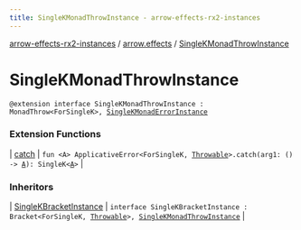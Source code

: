 ```yaml
---
title: SingleKMonadThrowInstance - arrow-effects-rx2-instances
---
```


[arrow-effects-rx2-instances](../index.html) / [arrow.effects](index.html) / [SingleKMonadThrowInstance](./-single-k-monad-throw-instance.html)

# SingleKMonadThrowInstance

`@extension interface SingleKMonadThrowInstance : MonadThrow<ForSingleK>, `[`SingleKMonadErrorInstance`](-single-k-monad-error-instance/index.html)

### Extension Functions

| [catch](../arrow.effects.singlek.applicative-error/arrow.typeclasses.-applicative-error/catch.html) | `fun <A> ApplicativeError<ForSingleK, `[`Throwable`](https://kotlinlang.org/api/latest/jvm/stdlib/kotlin/-throwable/index.html)`>.catch(arg1: () -> `[`A`](../arrow.effects.singlek.applicative-error/arrow.typeclasses.-applicative-error/catch.html#A)`): SingleK<`[`A`](../arrow.effects.singlek.applicative-error/arrow.typeclasses.-applicative-error/catch.html#A)`>` |

### Inheritors

| [SingleKBracketInstance](-single-k-bracket-instance/index.html) | `interface SingleKBracketInstance : Bracket<ForSingleK, `[`Throwable`](https://kotlinlang.org/api/latest/jvm/stdlib/kotlin/-throwable/index.html)`>, `[`SingleKMonadThrowInstance`](./-single-k-monad-throw-instance.html) |

